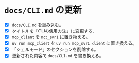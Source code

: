 # `docs/CLI.md` の更新

- [x] `docs/CLI.md` を読み込む。
- [x] タイトルを「CLIの使用方法」に変更する。
- [x] `mcp_client` を `mcp_svr1` に置き換える。
- [x] `uv run mcp_client` を `uv run mcp_svr1 client` に置き換える。
- [x] 「シェルモード」のセクションを削除する。
- [x] 更新された内容で `docs/CLI.md` を書き換える。